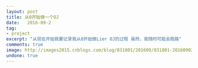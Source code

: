 ```yaml
---
layout: post
title: 从0开始做一个OJ
date:   2016-09-2
tag:
- project
excerpt: "从现在开始我要记录我从0开始做Lier OJ的过程 虽然，我随时可能会跑路"
comments: true
image: http://images2015.cnblogs.com/blog/831801/201609/831801-20160902151416793-1469017528.jpg
undone: true
---
```

